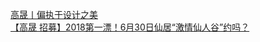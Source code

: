   
[高晟丨偏执于设计之美](http://www.dianyue.me/archives/364/qlclqa4ivd2ytela/)  
[【高晟 招募】2018第一漂！6月30日仙居“激情仙人谷”约吗？](http://www.dianyue.me/archives/521/qqnqls16b2pxawc1/)